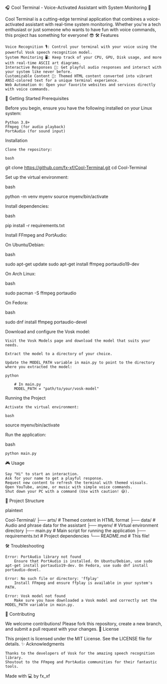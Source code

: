 🎧 Cool Terminal - Voice-Activated Assistant with System Monitoring 🚀

 <!-- Example placeholder, replace with actual image link -->

Cool Terminal is a cutting-edge terminal application that combines a voice-activated assistant with real-time system monitoring. Whether you're a tech enthusiast or just someone who wants to have fun with voice commands, this project has something for everyone! 😎
🛠 Features

    Voice Recognition 🎙: Control your terminal with your voice using the powerful Vosk speech recognition model.
    System Monitoring 🖥: Keep track of your CPU, GPU, Disk usage, and more with real-time ASCII art diagrams.
    Interactive Responses 🎵: Get playful audio responses and interact with your system like never before.
    Customizable Content 🎨: Themed HTML content converted into vibrant ANSI-colored text for a unique terminal experience.
    Web Automation 🌐: Open your favorite websites and services directly with voice commands.

🚀 Getting Started
Prerequisites

Before you begin, ensure you have the following installed on your Linux system:

    Python 3.8+
    FFmpeg (for audio playback)
    PortAudio (for sound input)

Installation

    Clone the repository:

    bash

git clone https://github.com/fx-xf/Cool-Terminal.git
cd Cool-Terminal

Set up the virtual environment:

bash

python -m venv myenv
source myenv/bin/activate

Install dependencies:

bash

pip install -r requirements.txt

Install FFmpeg and PortAudio:

On Ubuntu/Debian:

bash

sudo apt-get update
sudo apt-get install ffmpeg portaudio19-dev

On Arch Linux:

bash

sudo pacman -S ffmpeg portaudio

On Fedora:

bash

sudo dnf install ffmpeg portaudio-devel

Download and configure the Vosk model:

    Visit the Vosk Models page and download the model that suits your needs.

    Extract the model to a directory of your choice.

    Update the MODEL_PATH variable in main.py to point to the directory where you extracted the model:

    python

        # In main.py
        MODEL_PATH = "path/to/your/vosk-model"

Running the Project

    Activate the virtual environment:

    bash

source myenv/bin/activate

Run the application:

bash

    python main.py

🎮 Usage

    Say "Hi" to start an interaction.
    Ask for your name to get a playful response.
    Request new content to refresh the terminal with themed visuals.
    Open YouTube, anime, or music with simple voice commands.
    Shut down your PC with a command (Use with caution! 😅).

🧩 Project Structure

plaintext

Cool-Terminal/
├── arts/                 # Themed content in HTML format
├── data/                 # Audio and phrase data for the assistant
├── myenv/                # Virtual environment directory
├── main.py               # Main script for running the application
├── requirements.txt      # Project dependencies
└── README.md             # This file!

🛠 Troubleshooting

    Error: PortAudio library not found
        Ensure that PortAudio is installed. On Ubuntu/Debian, use sudo apt-get install portaudio19-dev. On Fedora, use sudo dnf install portaudio-devel.

    Error: No such file or directory: 'ffplay'
        Install FFmpeg and ensure ffplay is available in your system's PATH.

    Error: Vosk model not found
        Make sure you have downloaded a Vosk model and correctly set the MODEL_PATH variable in main.py.

🤝 Contributing

We welcome contributions! Please fork this repository, create a new branch, and submit a pull request with your changes.
📜 License

This project is licensed under the MIT License. See the LICENSE file for details.
✨ Acknowledgments

    Thanks to the developers of Vosk for the amazing speech recognition library.
    Shoutout to the FFmpeg and PortAudio communities for their fantastic tools.

Made with 💻 by fx_xf

